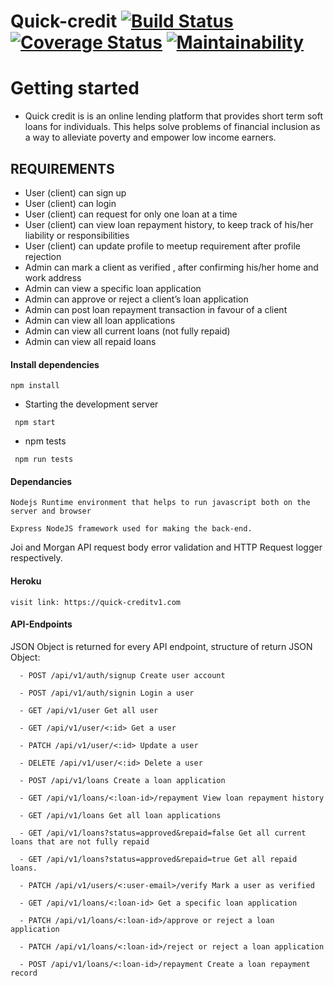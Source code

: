 # Quick-credit [![Build Status](https://travis-ci.org/ngabopatrick/Quick-credit.svg?branch=develop)](https://travis-ci.org/ngabopatrick/Quick-credit) [![Coverage Status](https://coveralls.io/repos/github/ngabopatrick/Quick-credit/badge.svg?branch=develop)](https://coveralls.io/github/ngabopatrick/Quick-credit?branch=develop) [![Maintainability](https://api.codeclimate.com/v1/badges/cd92c477487f93412024/maintainability)](https://codeclimate.com/github/ngabopatrick/Quick-credit/maintainability) 

# Getting started

- Quick credit is is an online lending platform that provides short term soft loans for individuals. This helps solve problems of financial inclusion as a way to alleviate poverty and empower low income earners.

## REQUIREMENTS
  - User (client) can sign up
  - User (client) can login
  - User (client) can request for only one loan at a time
  - User (client) can view loan repayment history, to keep track of his/her liability or responsibilities
  - User (client) can update profile to meetup requirement after profile rejection
  - Admin can mark a client as verified , after confirming his/her home and work address
  - Admin can view a specific loan application
  - Admin can approve or reject a client’s loan application
  - Admin can post loan repayment transaction in favour of a client
  - Admin can view all loan applications
  - Admin can view all current loans (not fully repaid)
  - Admin can view all repaid loans
 
 
#### Install dependencies
```
npm install
```
- Starting the development server
```
 npm start
 ```
 - npm tests

 ```
  npm run tests
  ```
#### Dependancies
```
Nodejs Runtime environment that helps to run javascript both on the server and browser
```
```
Express NodeJS framework used for making the back-end.
```
Joi and Morgan API request body error validation and HTTP Request logger respectively.
#### Heroku
 ```
 visit link: https://quick-creditv1.com
 ```
#### API-Endpoints

JSON Object is returned for every API endpoint, structure of return JSON Object:
```
  - POST /api/v1/auth/signup Create user account

  - POST /api/v1/auth/signin Login a user

  - GET /api/v1/user Get all user

  - GET /api/v1/user/<:id> Get a user

  - PATCH /api/v1/user/<:id> Update a user

  - DELETE /api/v1/user/<:id> Delete a user

  - POST /api/v1/loans Create a loan application

  - GET /api/v1/loans/<:loan-id>/repayment View loan repayment history

  - GET /api/v1/loans Get all loan applications

  - GET /api/v1/loans?status=approved&repaid=false Get all current loans that are not fully repaid

  - GET /api/v1/loans?status=approved&repaid=true Get all repaid loans.

  - PATCH /api/v1/users/<:user-email>/verify Mark a user as verified

  - GET /api/v1/loans/<:loan-id> Get a specific loan application

  - PATCH /api/v1/loans/<:loan-id>/approve or reject a loan application

  - PATCH /api/v1/loans/<:loan-id>/reject or reject a loan application

  - POST /api/v1/loans/<:loan-id>/repayment Create a loan repayment record


